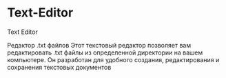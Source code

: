 # Text-Editor
Text Editor

Редактор .txt файлов
Этот текстовый редактор позволяет вам редактировать .txt файлы из определенной директории на вашем компьютере.
Он разработан для удобного создания, редактирования и сохранения текстовых документов
